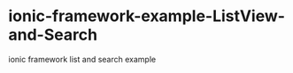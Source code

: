 ionic-framework-example-ListView-and-Search
===========================================

ionic framework list and search example
